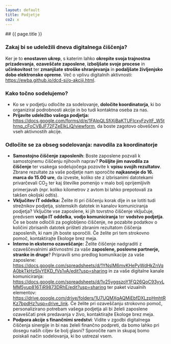 ```yaml
---
layout: default
title: Podjetje
co2: x
---
```


<div class="block" markdown="1">
## {{ page.title }}

### Zakaj bi se udeležili dneva digitalnega čiščenja?
Ker je to **enostaven ukrep**, s katerim lahko **okrepite svoja trajnostna prizadevanja**, **ozaveščate zaposlene**, **izboljšate svoje procese** in **učinkovitost** ter **zmanjšate stroške shranjevanja** in **podaljšate življenjsko dobo elektronske opreme**. Več o vplivu digitalnih aktivnosti: https://ewba.github.io/dcd-si/o-akciji.html.

### Kako točno sodelujemo?
- Ko se v podjetju odločite za sodelovanje, **določite koordinatorja**, ki bo organiziral podrobnosti akcije in bo tudi kontaktna oseba za nas.
- **Prijavite udeležbo vašega podjetja:** https://docs.google.com/forms/d/e/1FAIpQLSfiXjBaKTUFIcxyFzyItF_W5thrnq_cFoCVBJF72FZeEIkLiQ/viewform, da boste zagotovo obveščeni o vseh aktivnostih akcije.

### Odločite se za obseg sodelovanja: navodila za koordinatorje
- **Samostojno čiščenje zaposlenih**: Boste zaposlene pozvali k samostojnemu čiščenju njihovih naprav? **Pošljite jim navodila za čiščenje** ter vsakega sodelujočega pozovite k **vpisu svojih rezultatov**. Zbrane rezultate za vaše podjetje nam sporočite **najkasneje do 16. marca do 15.00 ure**, da izveste, koliko ste z izbrisanimi  datotekami privarčevali  CO<sub>2</sub> ter kaj številke pomenijo v malo bolj oprijemljivih primerjavah (npr. koliko kilometrov z avtom bi lahko prepotovali za takšen okoljski odtis).
- **Vključitev IT oddelka:** Želite iti pri čiščenju korak dlje in se lotiti tudi strežnikov podjetja, sistemskih datotek in kanalov komuniciranja podjetja? Vključite vse zaposlene, ki jih tovrstno čiščenje vključuje, predvsem **vodjo IT oddelka**, **vodjo komuniciranja** ter **vodstvo podjetja**. Če se boste odločili za poglobljeno čiščenje, ne pozabite podatkov o količini zbrisanih datotek prišteti zbranim rezultatom čiščenja zaposlenih, ki nam jih boste sporočili. Če želite pri tem strokovno pomoč, kontaktirajte Ekologe brez meja.
- **Interno in eksterno ozaveščanje:** Želite čiščenje nadgraditi z ozaveščevalnimi aktivnostmi za vaše **zaposlene, poslovne partnerje, stranke in druge**? Pripravili smo predlog komunikacije za vaše zaposlene: https://docs.google.com/spreadsheets/d/1YNslM6mvKHePyWdHkZnVqA0bkTkHzSlvYEKD_fVs1vA/edit?usp=sharing in za vaše digitalne kanale komuniciranja: https://docs.google.com/spreadsheets/d/1v25yggszoY1FQ26QoC93yvLMM5yup816TiR9873DRhE/edit?usp=sharing ter paket vizualnih elementov: https://drive.google.com/drive/folders/1U7UQMXgAQMiEbfDXLzpHmhtRKz7bpdHz?usp=drive_link. Če želite pri ozaveščanju strokovno pomoč, personalizirano potrebam vašega podjetja ali bi želeli zaposlene ozaveščati prek predavanja v živo, kontaktirajte Ekologe brez meja.
- **Podpora akcije s finančnimi sredstvi**: Vidite v zgodbi digitalnega čiščenja sinergije in bi nas želeli finančno podpreti, da bomo lahko pri dosegu naših ciljev še bolj glasni? Sporočite nam in skupaj bomo poiskali način sodelovanja, ki bo ustrezal vsem.

</div>
